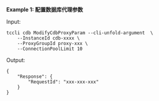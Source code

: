 **Example 1: 配置数据库代理参数**



Input: 

```
tccli cdb ModifyCdbProxyParam --cli-unfold-argument  \
    --InstanceId cdb-xxxx \
    --ProxyGroupId proxy-xxx \
    --ConnectionPoolLimit 10
```

Output: 
```
{
    "Response": {
        "RequestId": "xxx-xxx-xxx"
    }
}
```

